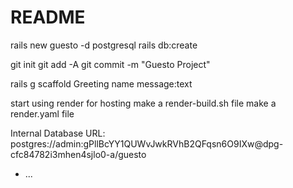 # README

rails new guesto -d postgresql
rails db:create

git init
git add -A
git commit -m "Guesto Project"

rails g scaffold Greeting name message:text

start using render for hosting
make a render-build.sh file
make a render.yaml file

Internal Database URL:
postgres://admin:gPllBcYY1QUWvJwkRVhB2QFqsn6O9IXw@dpg-cfc84782i3mhen4sjlo0-a/guesto



* ...
